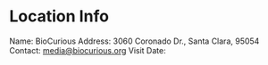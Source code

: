 Location Info
=============

Name: BioCurious
Address: 3060 Coronado Dr., Santa Clara, 95054
Contact: media@biocurious.org
Visit Date: